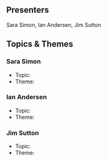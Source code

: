 ## Presenters

Sara Simon, Ian Andersen, Jim Sutton

## Topics & Themes

### Sara Simon

* Topic:
* Theme:

### Ian Andersen

* Topic:
* Theme:

### Jim Sutton

* Topic:
* Theme:
